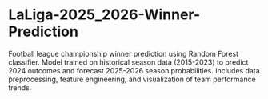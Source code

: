 # LaLiga-2025_2026-Winner-Prediction
Football league championship winner prediction using Random Forest classifier. Model trained on historical season data (2015-2023) to predict 2024 outcomes and forecast 2025-2026 season probabilities. Includes data preprocessing, feature engineering, and visualization of team performance trends.
